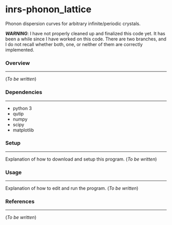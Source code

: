 # inrs-phonon_lattice

Phonon dispersion curves for arbitrary infinite/periodic crystals.

_**WARNING**_: I have not properly cleaned up and finalized this code yet.
It has been a while since I have worked on this code. There are 
two branches, and I do not recall whether both, one, or neither of 
them are correctly implemented. 


### Overview
---
(_To be written_)

### Dependencies
---
* python 3
* qutip
* numpy
* scipy
* matplotlib

### Setup
---
Explanation of how to download and setup this program.
(_To be written_)

### Usage
---
Explanation of how to edit and run the program.
(_To be written_)

### References
---
(_To be written_)
